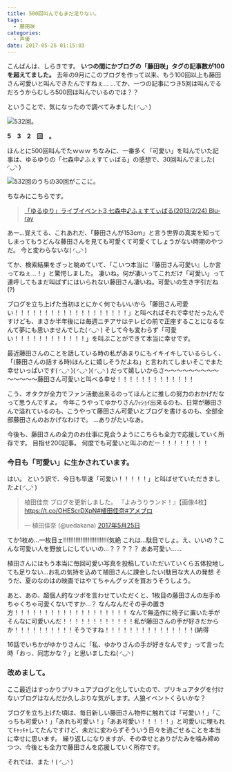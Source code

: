 ```yaml
---
title: 500回叫んでもまだ足りない。
tags:
  - 藤田咲
categories:
  - 声優
date: 2017-05-26 01:15:03
---
```


こんばんは、しらきです。
**いつの間にかブログの「藤田咲」タグの記事数が100を超えてました。**
去年の9月にこのブログを作って以来、もう100回以上も藤田さん可愛いと叫んできたんですねぇ…
…てか、一つの記事につき5回は叫んでるだろうからむしろ500回は叫んでいるのでは？？
<!-- more -->
ということで、気になったので調べてみました( ◜◡◝ )

![532回。](/sblog/img/20170525_cawaii.png)

**5　3　2　回　。**

ほんとに500回叫んでたｗｗｗ
ちなみに、一番多く「可愛い」を叫んでいた記事は、ゆるゆりの「七森中♪ふぇすてぃばる」の感想で、30回叫んでました( ◜◡◝ )

![532回のうちの30回がここに。](/sblog/img/20170525_cawaii_2.png)

ちなみにこちらです。
> [「ゆるゆり」ライブイベント3 七森中♪ふぇすてぃばる(2013/2/24) Blu-ray](/sblog/2017/01/29/yuruyuri-festival/ "「ゆるゆり」ライブイベント3 七森中♪ふぇすてぃばる(2013/2/24) Blu-ray")

あー…覚えてる、これあれだ、「藤田さんが153cm」と言う世界の真実を知ってしまってもうどんな藤田さんを見ても可愛くて可愛くてしょうがない時期のやつだ。
今と変わらないな( ◜◡◝ )

てか、検索結果をざっと眺めていて、「こいつ本当に『藤田さん可愛い』しか言ってねぇ…！」と驚愕しました。
凄いね。何が凄いってこれだけ「可愛い」って連呼してもまだ叫ばずにはいられない藤田さん凄いね。可愛いの生き字引だね(?)

ブログを立ち上げた当初はとにかく何でもいいから「藤田さん可愛い！！！！！！！！！！！！！！！！！！！」と叫べればそれで幸せだったんですけども、まさか半年後には毎週ニチアサはテレビの前で正座することになるなんて夢にも思いませんでした( ◜◡◝ )
そして今も変わらず「可愛い！！！！！！！！！！！！」を叫ぶことができて本当に幸せです。

最近藤田さんのことを話している時の私があまりにもイキイキしているらしく、「(藤田さんの話する時)ほんとに嬉しそうだよね」と言われてしまいそこでまた幸せいっぱいです( ◜◡◝ )( ◜◡◝ )( ◜◡◝ )
だって嬉しいからさ～～～～～～～～～～～～～～藤田さん可愛いと叫べる幸せ！！！！！！！！！！！！！

こう、オタクが全力でファン活動出来るのってほんとに推しの努力のおかげだなって思うんですよ。
今年こうやってゆかりさんﾜｯｼｮｲ出来るのも、日常が藤田さんで溢れているのも、こうやって藤田さん可愛いとブログを書けるのも、全部全部藤田さんのおかげなわけで。
…ありがたいなあ。

今後も、藤田さんの全力のお仕事に見合うようにこちらも全力で応援していく所存です。
目指せ200記事。
何度でも可愛いと叫ぶのだー！！！！！！！！

### 今日も「可愛い」に生かされています。

はい。
という訳で、今日も早速「可愛い！！！！！」と叫ばせていただきましたよ( ◜◡◝ )

<blockquote class="twitter-tweet" data-lang="ja"><p lang="ja" dir="ltr">植田佳奈 ブログを更新しました。 『よみうりランド！』【画像4枚】<a href="https://t.co/OHEScrDXpN">https://t.co/OHEScrDXpN</a><a href="https://twitter.com/hashtag/%E6%A4%8D%E7%94%B0%E4%BD%B3%E5%A5%88?src=hash">#植田佳奈</a><a href="https://twitter.com/hashtag/%E3%82%A2%E3%83%A1%E3%83%96%E3%83%AD?src=hash">#アメブロ</a></p>&mdash; 植田佳奈 (@uedakana) <a href="https://twitter.com/uedakana/status/867706976221798400">2017年5月25日</a></blockquote>
<script async src="//platform.twitter.com/widgets.js" charset="utf-8"></script>

てか1枚め…一枚目ェ!!!!!!!!!!!!!!!!!!!!!!!!!(気絶
これは…駄目でしょ。え、いいの？こんな可愛い人を野放しにしていいの…？？？？？
ああ可愛い……

植田さんにはもう本当に毎回可愛い写真を投稿していただいていくら五体投地しても足りない…お礼の気持を込めて植田さんに課金したい(駄目な大人の発想
そうだ、夏のなのはの映画ではやてちゃんグッズを買おうそうしよう。

あと、あの、超個人的なツボを言わせていただくと、1枚目の藤田さんの左手めちゃくちゃ可愛くないですか…？
なんなんだその手の置き方！！！！！！！！！！！！！！！！！！！
なんで無造作に椅子に置いた手がそんなに可愛いんだ！！！！！！！！！！！！私が藤田さんの手が好きだからか！！！！！！！！！！そうですね！！！！！！！！！！！！！！！(納得

16話でいちかがゆかりさんに「私、ゆかりさんの手が好きなんです」って言った時「おっ、同志かな？」と思いましたね( ◜◡◝ )

### 改めまして。

ここ最近はすっかりプリキュアブログと化していたので、プリキュアタグを付けないブログはなんだか久しぶりな気がします。人狼イベントくらいかな？

ブログを立ち上げた頃は、毎日新しい藤田さん物件に触れては「可愛い！」「こっちも可愛い！」「あれも可愛い！」「ああ可愛い！！！！！」と可愛いに埋もれてｷｬｯｷｬしてたんですけど、未だに変わらずそういう日々を過ごせることを本当に幸せに思います。
繰り返しになりますが、その幸せとありがたみを噛み締めつつ、今後とも全力で藤田さんを応援していく所存です。

それでは、また！( ◜◡◝ )
